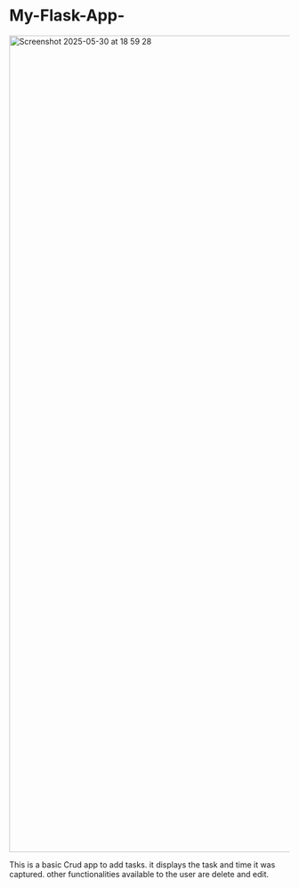 # My-Flask-App-

<img width="1464" alt="Screenshot 2025-05-30 at 18 59 28" src="https://github.com/user-attachments/assets/77b5ea5b-1f67-4a92-8b4d-6920112d8d58" />


This is a basic Crud app to add tasks. it displays the task and time it was captured. other functionalities available to the user are delete and edit. 
